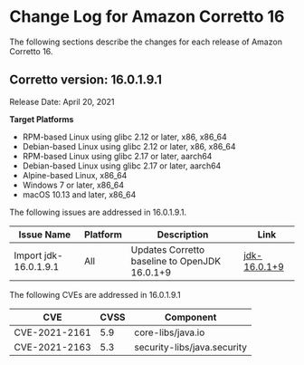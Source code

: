 # Change Log for Amazon Corretto 16

The following sections describe the changes for each release of Amazon Corretto 16.

## Corretto version: 16.0.1.9.1

Release Date: April 20, 2021

**Target Platforms**

+  RPM-based Linux using glibc 2.12 or later, x86, x86_64
+  Debian-based Linux using glibc 2.12 or later, x86, x86_64
+  RPM-based Linux using glibc 2.17 or later, aarch64
+  Debian-based Linux using glibc 2.17 or later, aarch64
+  Alpine-based Linux, x86_64
+  Windows 7 or later, x86_64
+  macOS 10.13 and later, x86_64

The following issues are addressed in 16.0.1.9.1.

| Issue Name | Platform | Description | Link |
| --- | --- | --- | --- |
| Import jdk-16.0.1.9.1 | All | Updates Corretto baseline to OpenJDK 16.0.1+9 | [jdk-16.0.1+9](https://github.com/openjdk/jdk16u/releases/tag/jdk-16.0.1%2B9)

The following CVEs are addressed in 16.0.1.9.1

| CVE | CVSS | Component |
| --- | --- | --- |
| CVE-2021-2161  | 5.9 | core-libs/java.io
| CVE-2021-2163  | 5.3 | security-libs/java.security
